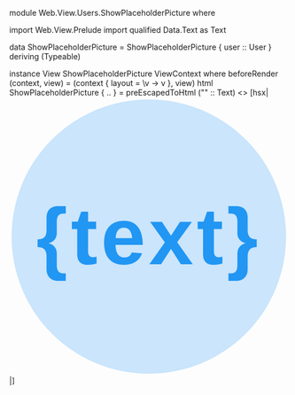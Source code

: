 module Web.View.Users.ShowPlaceholderPicture where 

import Web.View.Prelude
import qualified Data.Text as Text

data ShowPlaceholderPicture = ShowPlaceholderPicture { user :: User } deriving (Typeable)

instance View ShowPlaceholderPicture ViewContext where
    beforeRender (context, view) = (context { layout = \v -> v }, view)
    html ShowPlaceholderPicture { .. } = preEscapedToHtml ("<?xml version=\"1.0\" encoding=\"utf-8\"?>" :: Text) <> [hsx|
        <svg xmlns="http://www.w3.org/2000/svg" width="100%" height="100%" viewBox="0 0 122 122" class="user-icon">
            <circle id="Oval" fill="hsla(207, 90%, 89%, 1)" cx="61" cy="61" r="60" class="icon"></circle>
            <text x="50%" y="60%" text-anchor="middle" line-spacing="60" letter-spacing="1.481481" style="font: bold 250% sans-serif" fill="#2196f3" class="icon">{text}</text>
        </svg>
    |]
